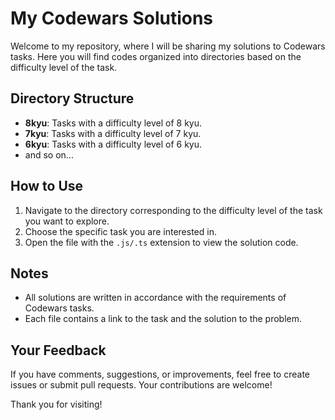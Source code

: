 # My Codewars Solutions

Welcome to my repository, where I will be sharing my solutions to Codewars tasks. Here you will find codes organized into directories based on the difficulty level of the task.

## Directory Structure

- **8kyu**: Tasks with a difficulty level of 8 kyu.
- **7kyu**: Tasks with a difficulty level of 7 kyu.
- **6kyu**: Tasks with a difficulty level of 6 kyu.
- and so on...

## How to Use

1. Navigate to the directory corresponding to the difficulty level of the task you want to explore.
2. Choose the specific task you are interested in.
3. Open the file with the `.js/.ts` extension to view the solution code.

## Notes

- All solutions are written in accordance with the requirements of Codewars tasks.
- Each file contains a link to the task and the solution to the problem.

## Your Feedback

If you have comments, suggestions, or improvements, feel free to create issues or submit pull requests. Your contributions are welcome!

Thank you for visiting!

